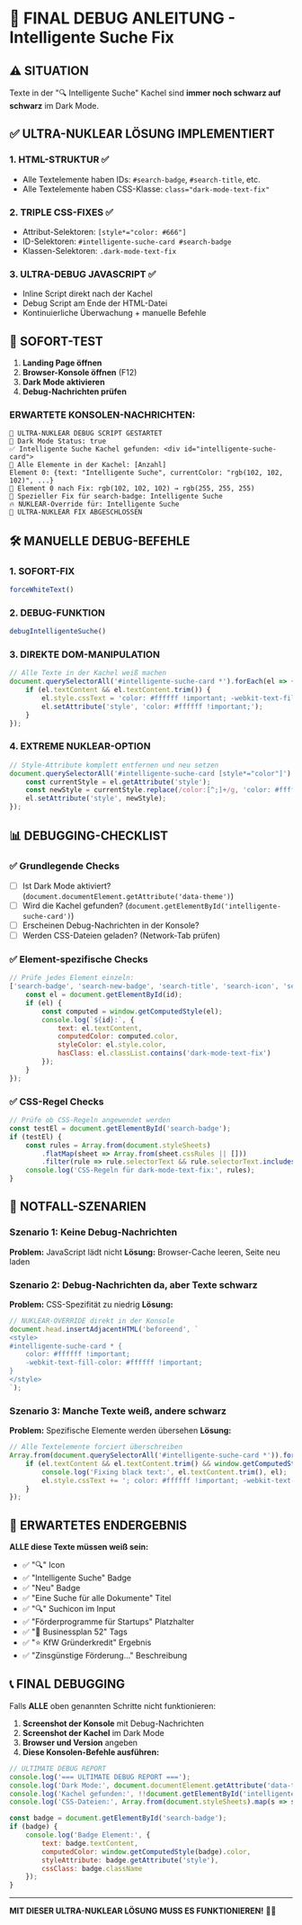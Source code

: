 # 🚨 FINAL DEBUG ANLEITUNG - Intelligente Suche Fix

## ⚠️ SITUATION
Texte in der "🔍 Intelligente Suche" Kachel sind **immer noch schwarz auf schwarz** im Dark Mode.

## ✅ ULTRA-NUKLEAR LÖSUNG IMPLEMENTIERT

### 1. **HTML-STRUKTUR** ✅
- Alle Textelemente haben IDs: `#search-badge`, `#search-title`, etc.
- Alle Textelemente haben CSS-Klasse: `class="dark-mode-text-fix"`

### 2. **TRIPLE CSS-FIXES** ✅
- Attribut-Selektoren: `[style*="color: #666"]`
- ID-Selektoren: `#intelligente-suche-card #search-badge`
- Klassen-Selektoren: `.dark-mode-text-fix`

### 3. **ULTRA-DEBUG JAVASCRIPT** ✅
- Inline Script direkt nach der Kachel
- Debug Script am Ende der HTML-Datei
- Kontinuierliche Überwachung + manuelle Befehle

## 🧪 SOFORT-TEST

1. **Landing Page öffnen**
2. **Browser-Konsole öffnen** (F12)
3. **Dark Mode aktivieren**
4. **Debug-Nachrichten prüfen**

### ERWARTETE KONSOLEN-NACHRICHTEN:
```
🚨 ULTRA-NUKLEAR DEBUG SCRIPT GESTARTET
🌙 Dark Mode Status: true
✅ Intelligente Suche Kachel gefunden: <div id="intelligente-suche-card">
📝 Alle Elemente in der Kachel: [Anzahl]
Element 0: {text: "Intelligente Suche", currentColor: "rgb(102, 102, 102)", ...}
🎨 Element 0 nach Fix: rgb(102, 102, 102) → rgb(255, 255, 255)
🎯 Spezieller Fix für search-badge: Intelligente Suche
🔥 NUKLEAR-Override für: Intelligente Suche
🚀 ULTRA-NUKLEAR FIX ABGESCHLOSSEN
```

## 🛠️ MANUELLE DEBUG-BEFEHLE

### 1. SOFORT-FIX
```javascript
forceWhiteText()
```

### 2. DEBUG-FUNKTION
```javascript
debugIntelligenteSuche()
```

### 3. DIREKTE DOM-MANIPULATION
```javascript
// Alle Texte in der Kachel weiß machen
document.querySelectorAll('#intelligente-suche-card *').forEach(el => {
    if (el.textContent && el.textContent.trim()) {
        el.style.cssText = 'color: #ffffff !important; -webkit-text-fill-color: #ffffff !important;';
        el.setAttribute('style', 'color: #ffffff !important;');
    }
});
```

### 4. EXTREME NUKLEAR-OPTION
```javascript
// Style-Attribute komplett entfernen und neu setzen
document.querySelectorAll('#intelligente-suche-card [style*="color"]').forEach(el => {
    const currentStyle = el.getAttribute('style');
    const newStyle = currentStyle.replace(/color:[^;]+/g, 'color: #ffffff !important');
    el.setAttribute('style', newStyle);
});
```

## 📊 DEBUGGING-CHECKLIST

### ✅ Grundlegende Checks
- [ ] Ist Dark Mode aktiviert? (`document.documentElement.getAttribute('data-theme')`)
- [ ] Wird die Kachel gefunden? (`document.getElementById('intelligente-suche-card')`)
- [ ] Erscheinen Debug-Nachrichten in der Konsole?
- [ ] Werden CSS-Dateien geladen? (Network-Tab prüfen)

### ✅ Element-spezifische Checks
```javascript
// Prüfe jedes Element einzeln:
['search-badge', 'search-new-badge', 'search-title', 'search-icon', 'search-description'].forEach(id => {
    const el = document.getElementById(id);
    if (el) {
        const computed = window.getComputedStyle(el);
        console.log(`${id}:`, {
            text: el.textContent,
            computedColor: computed.color,
            styleColor: el.style.color,
            hasClass: el.classList.contains('dark-mode-text-fix')
        });
    }
});
```

### ✅ CSS-Regel Checks
```javascript
// Prüfe ob CSS-Regeln angewendet werden
const testEl = document.getElementById('search-badge');
if (testEl) {
    const rules = Array.from(document.styleSheets)
        .flatMap(sheet => Array.from(sheet.cssRules || []))
        .filter(rule => rule.selectorText && rule.selectorText.includes('dark-mode-text-fix'));
    console.log('CSS-Regeln für dark-mode-text-fix:', rules);
}
```

## 🚨 NOTFALL-SZENARIEN

### Szenario 1: Keine Debug-Nachrichten
**Problem:** JavaScript lädt nicht
**Lösung:** Browser-Cache leeren, Seite neu laden

### Szenario 2: Debug-Nachrichten da, aber Texte schwarz
**Problem:** CSS-Spezifität zu niedrig
**Lösung:** 
```javascript
// NUKLEAR-OVERRIDE direkt in der Konsole
document.head.insertAdjacentHTML('beforeend', `
<style>
#intelligente-suche-card * {
    color: #ffffff !important;
    -webkit-text-fill-color: #ffffff !important;
}
</style>
`);
```

### Szenario 3: Manche Texte weiß, andere schwarz
**Problem:** Spezifische Elemente werden übersehen
**Lösung:**
```javascript
// Alle Textelemente forciert überschreiben
Array.from(document.querySelectorAll('#intelligente-suche-card *')).forEach(el => {
    if (el.textContent && el.textContent.trim() && window.getComputedStyle(el).color !== 'rgb(255, 255, 255)') {
        console.log('Fixing black text:', el.textContent.trim(), el);
        el.style.cssText += '; color: #ffffff !important; -webkit-text-fill-color: #ffffff !important;';
    }
});
```

## 🎯 ERWARTETES ENDERGEBNIS

**ALLE diese Texte müssen weiß sein:**
- ✅ "🔍" Icon
- ✅ "Intelligente Suche" Badge
- ✅ "Neu" Badge
- ✅ "Eine Suche für alle Dokumente" Titel
- ✅ "🔍" Suchicon im Input
- ✅ "Förderprogramme für Startups" Platzhalter
- ✅ "📄 Businessplan 52" Tags
- ✅ "⭐ KfW Gründerkredit" Ergebnis
- ✅ "Zinsgünstige Förderung..." Beschreibung

## 📞 FINAL DEBUGGING

Falls **ALLE** oben genannten Schritte nicht funktionieren:

1. **Screenshot der Konsole** mit Debug-Nachrichten
2. **Screenshot der Kachel** im Dark Mode
3. **Browser und Version** angeben
4. **Diese Konsolen-Befehle ausführen:**

```javascript
// ULTIMATE DEBUG REPORT
console.log('=== ULTIMATE DEBUG REPORT ===');
console.log('Dark Mode:', document.documentElement.getAttribute('data-theme'));
console.log('Kachel gefunden:', !!document.getElementById('intelligente-suche-card'));
console.log('CSS-Dateien:', Array.from(document.styleSheets).map(s => s.href));

const badge = document.getElementById('search-badge');
if (badge) {
    console.log('Badge Element:', {
        text: badge.textContent,
        computedColor: window.getComputedStyle(badge).color,
        styleAttribute: badge.getAttribute('style'),
        cssClass: badge.className
    });
}
```

---

**MIT DIESER ULTRA-NUKLEAR LÖSUNG MUSS ES FUNKTIONIEREN!** 🚀💪